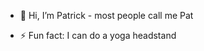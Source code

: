 - 👋 Hi, I’m Patrick - most people call me Pat

- ⚡ Fun fact: I can do a yoga headstand

<!---
psmith1011/psmith1011 is a ✨ special ✨ repository because its `README.md` (this file) appears on your GitHub profile.
You can click the Preview link to take a look at your changes.
--->

